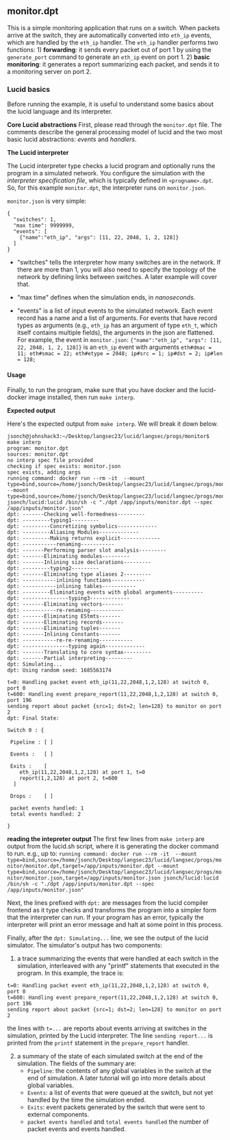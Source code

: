 ## monitor.dpt

This is a simple monitoring application that runs on a switch. When packets arrive at the switch, they are automatically converted into `eth_ip` events, which are handled by the `eth_ip` handler. The `eth_ip` handler performs two functions: 
	1) **forwarding**: it sends every packet out of port 1 by using the `generate_port` command to generate an `eth_ip` event on port 1.
	2) **basic monitoring**: it generates a report summarizing each packet, and sends it to a monitoring server on port 2.


### Lucid basics

Before running the example, it is useful to understand some basics about the lucid language and its interpreter.

**Core Lucid abstractions**
First, please read through the `monitor.dpt` file. The comments describe the general processing model of lucid and the two most basic lucid abstractions: *events* and *handlers*. 

**The Lucid interpreter**

The Lucid interpreter type checks a lucid program and optionally runs the program in a simulated network. You configure the simulation with the *interpreter specification file*, which is typically defined in `<progname>.dpt`. So, for this example `monitor.dpt`, the interpreter runs on `monitor.json`. 

`monitor.json` is very simple: 
```
{
  "switches": 1,
  "max time": 9999999,
  "events": [
    {"name":"eth_ip", "args": [11, 22, 2048, 1, 2, 128]}
  ]
}
```
- "switches" tells the interpreter how many switches are in the network. If there are more than 1, you will also need to specify the topology of the network by defining links between switches. A later example will cover that. 

- "max time" defines when the simulation ends, in _nanoseconds_.
- "events" is a list of input events to the simulated network. Each event record has a name and a list of arguments. For events that have record types as arguments (e.g., `eth_ip` has an argument of type `eth_t`, which itself contains multiple fields), the arguments in the json are flattened. For example, the event in `monitor.json`: `{"name":"eth_ip", "args": [11, 22, 2048, 1, 2, 128]}` is an `eth_ip` event with arguments `eth#dmac = 11; eth#smac = 22; eth#etype = 2048; ip#src = 1; ip#dst = 2; ip#len = 128;`


#### Usage

Finally, to run the program, make sure that you have docker and the lucid-docker image installed, then run `make interp`.

**Expected output**

Here's the expected output from `make interp`. We will break it down below.
```
jsonch@johnshack3:~/Desktop/langsec23/lucid/langsec/progs/monitor$ make interp
program: monitor.dpt
sources: monitor.dpt
no interp spec file provided
checking if spec exists: monitor.json
spec exists, adding args
running command: docker run --rm -it  --mount type=bind,source=/home/jsonch/Desktop/langsec23/lucid/langsec/progs/monitor/monitor.dpt,target=/app/inputs/monitor.dpt --mount type=bind,source=/home/jsonch/Desktop/langsec23/lucid/langsec/progs/monitor/monitor.json,target=/app/inputs/monitor.json jsonch/lucid:lucid /bin/sh -c "./dpt /app/inputs/monitor.dpt --spec /app/inputs/monitor.json"
dpt: -------Checking well-formedness---------
dpt: ---------typing1---------
dpt: ---------Concretizing symbolics-------------
dpt: ---------Aliasing Modules-------------
dpt: ---------Making returns explicit-------------
dpt: -----------renaming-----------
dpt: -------Performing parser slot analysis---------
dpt: -------Eliminating modules---------
dpt: -------Inlining size declarations---------
dpt: ---------typing2---------
dpt: -------Eliminating type aliases 2---------
dpt: -----------inlining functions-----------
dpt: -----------inlining tables-----------
dpt: ---------Eliminating events with global arguments----------
dpt: ---------------typing3-------------
dpt: -------Eliminating vectors-------
dpt: -----------re-renaming-----------
dpt: -------Eliminating EStmts-------
dpt: -------Eliminating records-------
dpt: -------Eliminating tuples-------
dpt: -------Inlining Constants-------
dpt: -----------re-re-renaming-----------
dpt: ---------------typing again-------------
dpt: -------Translating to core syntax---------
dpt: -------Partial interpreting---------
dpt: Simulating...
dpt: Using random seed: 1685563174

t=0: Handling packet event eth_ip(11,22,2048,1,2,128) at switch 0, port 0
t=600: Handling event prepare_report(11,22,2048,1,2,128) at switch 0, port 196
sending report about packet {src=1; dst=2; len=128} to monitor on port 2
dpt: Final State:

Switch 0 : {

 Pipeline : [ ]

 Events :   [ ]

 Exits :    [
    eth_ip(11,22,2048,1,2,128) at port 1, t=0
    report(1,2,128) at port 2, t=600
  ]

 Drops :    [ ]

 packet events handled: 1
 total events handled: 2

}
```

**reading the intepreter output**
The first few lines from `make interp` are output from the lucid.sh script, where it is generating the docker command to run. e.g., up to: 
``
running command: docker run --rm -it  --mount type=bind,source=/home/jsonch/Desktop/langsec23/lucid/langsec/progs/monitor/monitor.dpt,target=/app/inputs/monitor.dpt --mount type=bind,source=/home/jsonch/Desktop/langsec23/lucid/langsec/progs/monitor/monitor.json,target=/app/inputs/monitor.json jsonch/lucid:lucid /bin/sh -c "./dpt /app/inputs/monitor.dpt --spec /app/inputs/monitor.json"
``

Next, the lines prefixed with `dpt:` are messages from the lucid compiler frontend as it type checks and transforms the program into a simpler form that the interpreter can run. If your program has an error, typically the interpreter will print an error message and halt at some point in this process. 

Finally, after the `dpt: Simulating...` line, we see the output of the lucid simulator. The simulator's output has two components: 
1. a trace summarizing the events that were handled at each switch in the simulation, interleaved with any "printf" statements that executed in the program. In this example, the trace is: 
```
t=0: Handling packet event eth_ip(11,22,2048,1,2,128) at switch 0, port 0
t=600: Handling event prepare_report(11,22,2048,1,2,128) at switch 0, port 196
sending report about packet {src=1; dst=2; len=128} to monitor on port 2
```
the lines with `t=...` are reports about events arriving at switches in the simulation, printed by the Lucid interpreter. The line `sending report...` is printed from the `printf` statement in the `prepare_report` handler. 

2. a summary of the state of each simulated switch at the end of the simulation. The fields of the summary are: 
	- `Pipeline`: the contents of any global variables in the switch at the end of simulation. A later tutorial will go into more details about global variables. 
	- `Events`: a list of events that were queued at the switch, but not yet handled by the time the simulation ended.
	- `Exits`: event packets generated by the switch that were sent to external components.
	- `packet events handled` and `total events handled` the number of packet events and events handled. 
